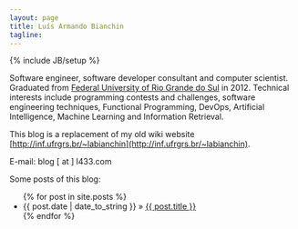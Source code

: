 ```yaml
---
layout: page
title: Luís Armando Bianchin
tagline: 
---
```

{% include JB/setup %}

Software engineer, software developer consultant and computer scientist. Graduated from [Federal University of Rio Grande do Sul](http://ufrgs.br/) in 2012. Technical interests include programming contests and challenges, software engineering techniques, Functional Programming, DevOps, Artificial Intelligence, Machine Learning and Information Retrieval.

This blog is a replacement of my old wiki website [http://inf.ufrgrs.br/~labianchin](http://inf.ufrgrs.br/~labianchin).

E-mail: blog \[ at \] l433.com

Some posts of this blog:

<ul class="posts">
  {% for post in site.posts %}
    <li><span>{{ post.date | date_to_string }}</span> &raquo; <a href="{{ BASE_PATH }}{{ post.url }}">{{ post.title }}</a></li>
  {% endfor %}
</ul>


